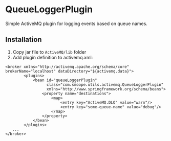 # QueueLoggerPlugin

Simple ActiveMQ plugin for logging events based on queue names.

## Installation

1. Copy jar file to `ActiveMQ/lib` folder
2. Add plugin definition to activemq.xml:

```
<broker xmlns="http://activemq.apache.org/schema/core" brokerName="localhost" dataDirectory="${activemq.data}">
        <plugins>
            <bean id="queueLoggerPlugin"
                  class="com.smoope.utils.activemq.QueueLoggerPlugin"
                  xmlns="http://www.springframework.org/schema/beans">
                <property name="destinations">
                    <map>
                        <entry key="ActiveMQ.DLQ" value="warn"/>
                        <entry key="some-queue-name" value="debug"/>
                    </map>
                </property>
            </bean>
        </plugins>
   ...
</broker>
```
